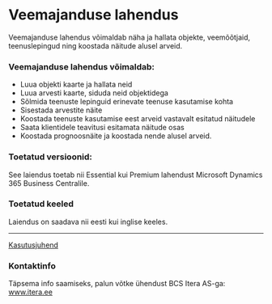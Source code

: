 # Veemajanduse lahendus
Veemajanduse lahendus võimaldab näha ja hallata objekte, veemõõtjaid, teenuslepingud ning koostada näitude alusel arveid.

### Veemajanduse lahendus võimaldab:
* Luua objekti kaarte ja hallata neid
* Luua arvesti kaarte, siduda neid objektidega
* Sõlmida teenuste lepinguid erinevate teenuse kasutamise kohta
* Sisestada arvestite näite
* Koostada teenuste kasutamise eest arveid vastavalt esitatud näitudele
* Saata klientidele teavitusi esitamata näitude osas
* Koostada prognoosnäite ja koostada nende alusel arveid.

### Toetatud versioonid:
See laiendus toetab nii Essential kui Premium lahendust Microsoft Dynamics 365 Business Centralile.

### Toetatud keeled
Laiendus on saadava nii eesti kui inglise keeles.

---
[Kasutusjuhend](help.md)


### Kontaktinfo
Täpsema info saamiseks, palun võtke ühendust BCS Itera AS-ga:
<a href="https://www.itera.ee/" target="_blank">www.itera.ee</a>
